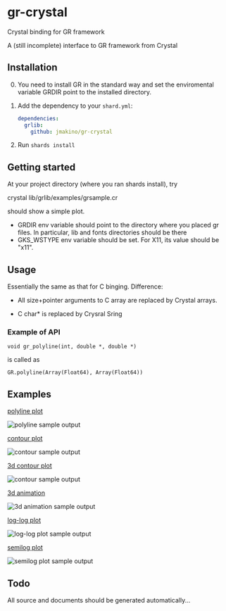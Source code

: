 # gr-crystal
Crystal binding for GR framework

A (still incomplete) interface to GR framework from Crystal


## Installation


0. You need to install GR in the standard way and set the enviromental variable GRDIR point to the installed directory.

1. Add the dependency to your `shard.yml`:

   ```yaml
   dependencies:
     grlib:
       github: jmakino/gr-crystal
   ```

2. Run `shards install`


## Getting started

At your project directory (where you ran shards install), try

   crystal lib/grlib/examples/grsample.cr

should show a simple plot.

* GRDIR env variable should point to the directory where you placed
  gr files. In particular,  lib and fonts directories should be there
* GKS_WSTYPE env variable should be set. For X11, its value should
  be "x11".
  

## Usage

Essentially the same as that for C binging. Difference:

* All size+pointer arguments to C array are replaced by  Crystal
  arrays.

* C char* is replaced by Crysral Sring

### Example of API

    void gr_polyline(int, double *, double *)


is called as


    GR.polyline(Array(Float64), Array(Float64))

## Examples

[polyline plot](./src/grsample.cr)

![polyline sample output](./images/grsample-sample.jpg)

[contour plot](./src/grcontour.cr)

![contour sample output](./images/grcontour-sample.jpg)

[3d contour plot](./src/grcontour3d.cr)

![contour sample output](./images/grcontour3d-sample.jpg)

[3d animation](./src/gr3drotate.cr)

![3d animation sample output](./images/gr3drotate.gif)

[log-log plot](./src/grloglogsample.cr)

![log-log plot sample output](./images/grloglogsample.jpg)

[semilog plot](./src/grsemilogsample.cr)

![semilog plot sample output](./images/grsemilogsample.jpg)



## Todo

All source and documents should be generated automatically...

